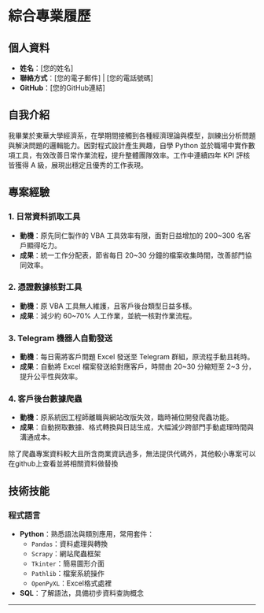 # 綜合專業履歷

## 個人資料
- **姓名**：[您的姓名]
- **聯絡方式**：[您的電子郵件] | [您的電話號碼]
- **GitHub**：[您的GitHub連結]

## 自我介紹
我畢業於東華大學經濟系，在學期間接觸到各種經濟理論與模型，訓練出分析問題與解決問題的邏輯能力。因對程式設計產生興趣，自學 Python 並於職場中實作數項工具，有效改善日常作業流程，提升整體團隊效率。工作中連續四年 KPI 評核皆獲得 A 級，展現出穩定且優秀的工作表現。

## 專案經驗

### 1. 日常資料抓取工具
- **動機**：原先同仁製作的 VBA 工具效率有限，面對日益增加的 200~300 名客戶顯得吃力。
- **成果**：統一工作分配表，節省每日 20~30 分鐘的檔案收集時間，改善部門協同效率。

### 2. 憑證數據核對工具
- **動機**：原 VBA 工具無人維護，且客戶後台類型日益多樣。
- **成果**：減少約 60~70% 人工作業，並統一核對作業流程。

### 3. Telegram 機器人自動發送
- **動機**：每日需將客戶問題 Excel 發送至 Telegram 群組，原流程手動且耗時。
- **成果**：自動將 Excel 檔案發送給對應客戶，時間由 20~30 分縮短至 2~3 分，提升公平性與效率。

### 4. 客戶後台數據爬蟲
- **動機**：原系統因工程師離職與網站改版失效，臨時補位開發爬蟲功能。
- **成果**：自動撈取數據、格式轉換與日誌生成，大幅減少跨部門手動處理時間與溝通成本。

除了爬蟲專案資料較大且所含商業資訊過多，無法提供代碼外，其他較小專案可以在github上查看並將相關資料做替換

## 技術技能

### 程式語言
- **Python**：熟悉語法與類別應用，常用套件：
  - `Pandas`：資料處理與轉換
  - `Scrapy`：網站爬蟲框架
  - `Tkinter`：簡易圖形介面
  - `Pathlib`：檔案系統操作
  - `OpenPyXL`：Excel格式處裡
- **SQL**：了解語法，具備初步資料查詢概念

---

